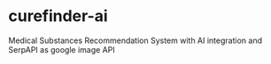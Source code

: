 # curefinder-ai
Medical Substances Recommendation System with AI integration and SerpAPI as google image API
